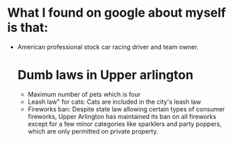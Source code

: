 # What I found on google about myself is that:

- American professional stock car racing driver and team owner.

  # Dumb laws in Upper arlington
  - Maximum number of pets which is four
  - Leash law" for cats: Cats are included in the city's leash law
  - Fireworks ban: Despite state law allowing certain types of consumer fireworks, Upper Arlington has maintained its ban on all fireworks except for a few minor categories like sparklers and party poppers, which are only permitted on private property.
